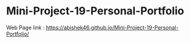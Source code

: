 # Mini-Project-19-Personal-Portfolio

Web Page link : https://abishek46.github.io/Mini-Project-19-Personal-Portfolio/
